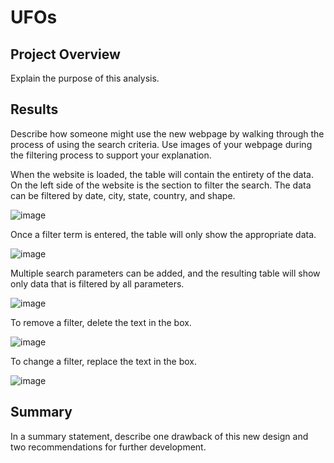 # UFOs
## Project Overview
Explain the purpose of this analysis.
## Results
Describe how someone might use the new webpage by walking through the process of using the search criteria. Use images of your webpage during the filtering process to support your explanation.

When the website is loaded, the table will contain the entirety of the data. On the left side of the website is the section to filter the search. The data can be filtered by date, city, state, country, and shape.

![image]()

Once a filter term is entered, the table will only show the appropriate data. 

![image]()

Multiple search parameters can be added, and the resulting table will show only data that is filtered by all parameters.

![image]()

To remove a filter, delete the text in the box.

![image]()

To change a filter, replace the text in the box.

![image]()




## Summary
In a summary statement, describe one drawback of this new design and two recommendations for further development.
